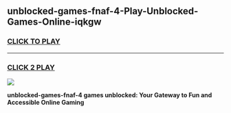 
## unblocked-games-fnaf-4-Play-Unblocked-Games-Online-iqkgw
<h3>
<a href="https://premium76.site?title=unblocked-games-fnaf-4&ref=25A">CLICK TO PLAY</a></h3>
<hr>

<h3>
<a href="https://premium76.site?title=unblocked-games-fnaf-4&ref=25A">CLICK 2 PLAY</a>
  
</h3>

<a href="https://premium76.site?title=unblocked-games-fnaf-4&ref=25A"><img src="https://clearcache.store/games.png"></a>


**unblocked-games-fnaf-4 games unblocked: Your Gateway to Fun and Accessible Online Gaming**
